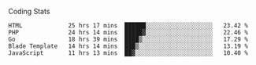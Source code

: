 Coding Stats
<!--START_SECTION:waka-->

```text
HTML             25 hrs 17 mins  ██████░░░░░░░░░░░░░░░░░░░   23.42 %
PHP              24 hrs 14 mins  █████▓░░░░░░░░░░░░░░░░░░░   22.46 %
Go               18 hrs 39 mins  ████▒░░░░░░░░░░░░░░░░░░░░   17.29 %
Blade Template   14 hrs 14 mins  ███▒░░░░░░░░░░░░░░░░░░░░░   13.19 %
JavaScript       11 hrs 13 mins  ██▓░░░░░░░░░░░░░░░░░░░░░░   10.40 %
```

<!--END_SECTION:waka-->
